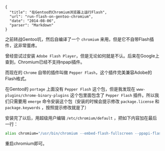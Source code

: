 ```
{
  "title": "在Gentoo的Chromium浏览器上运行Flash",
  "url": "run-flash-on-gentoo-chromium",
  "date": "2014-08-06",
  "parser": "Markdown"
}
```


之前转战Gentoo坑，然后自编译了一个 `chromium` 来用，但是它不自带Flash插件，这非常蛋疼。

曾经尝试过安装 `Adobe Flash Player`，但是无论如何就是不认。后来在Google上查到，Chromium已经不支持npapi插件。

而现在的 `Chrome` 自带的插件叫做 `Pepper Flash`，这个插件完美兼容Adobe的Flash格式。

<!--more-->

在Gentoo的 `portage` 上面没有 `Pepper Flash` 这个包，但是我发现在 `www-plugins/chrome-binary-plugins` 这个包里面包含了 `Pepper Flash` 插件。所以我们只需要用 `emerge` 命令安装这个包（安装的时候会提示修改 `package.license` 和 `package.keywords` ，按照提示修改就是了）

安装完了以后，用超级用户编辑 `/etc/chromium/default` ，把如下内容加在最后一行：

```sh
alias chromium="/usr/bin/chromium --embed-flash-fullscreen --ppapi-flash-path=/usr/lib64/chromium-browser/PepperFlash/libpepflashplayer.so --ppapi-flash-version=12.0.0.44 --disable-metrics --disable-metrics-reporting --purge-memory-button"
```

重启chromium即可。
